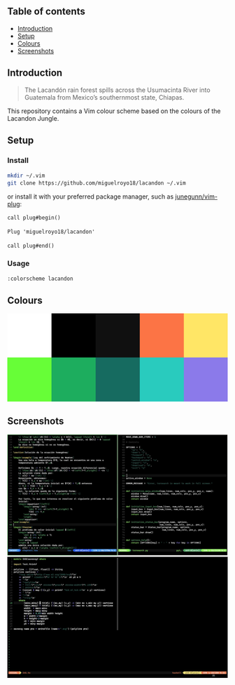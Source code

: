 ## Table of contents

* [Introduction](#introduction)
* [Setup](#setup)
* [Colours](#colours)
* [Screenshots](#screenshots)

## Introduction

> The Lacandón rain forest spills across the Usumacinta River into Guatemala from
> Mexico’s southernmost state, Chiapas.

This repository contains a Vim colour scheme based on the colours of the
Lacandon Jungle.

## Setup

### Install

```bash
mkdir ~/.vim
git clone https://github.com/miguelroyo18/lacandon ~/.vim
```

or install it with your preferred package manager, such as
[junegunn/vim-plug](https://github.com/junegunn/vim-plug):

```vim
call plug#begin()

Plug 'miguelroyo18/lacandon'

call plug#end()
```

### Usage

```vim
:colorscheme lacandon
```

## Colours

![Colour palette](/docs/screenshots/colour_palette.png)

## Screenshots

![Split screen](/docs/screenshots/lacandon_screenshot1.jpg)
![Full screen](/docs/screenshots/lacandon_screenshot2.jpg)
